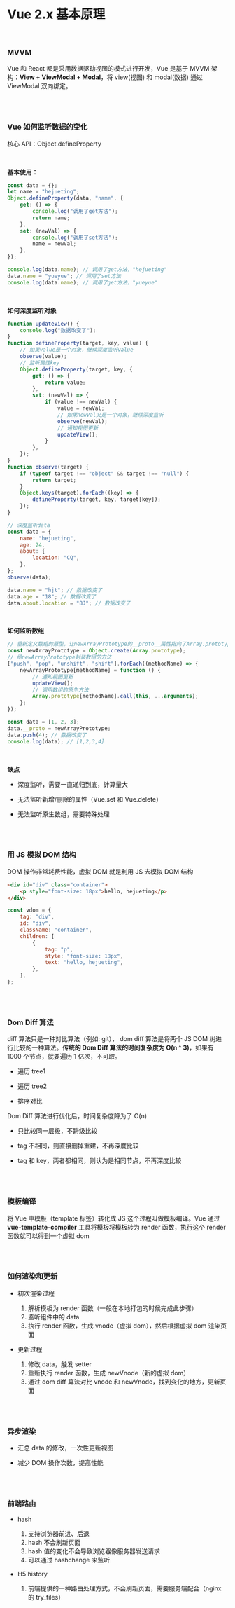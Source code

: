 # Vue 2.x 基本原理

</br>

### MVVM

Vue 和 React 都是采用数据驱动视图的模式进行开发，Vue 是基于 MVVM 架构：**View + ViewModal + Modal**，将 view(视图) 和 modal(数据) 通过 ViewModal 双向绑定。

</br>
</br>

### Vue 如何监听数据的变化

核心 API：Object.defineProperty

</br>

**基本使用：**

```javascript
const data = {};
let name = "hejueting";
Object.defineProperty(data, "name", {
    get: () => {
        console.log("调用了get方法");
        return name;
    },
    set: (newVal) => {
        console.log("调用了set方法");
        name = newVal;
    },
});

console.log(data.name); // 调用了get方法，"hejueting"
data.name = "yueyue"; // 调用了set方法
console.log(data.name); // 调用了get方法，"yueyue"
```

</br>

**如何深度监听对象**

```javascript
function updateView() {
    console.log("数据改变了");
}
function defineProperty(target, key, value) {
    // 如果value是一个对象，继续深度监听value
    observe(value);
    // 监听属性key
    Object.defineProperty(target, key, {
        get: () => {
            return value;
        },
        set: (newVal) => {
            if (value !== newVal) {
                value = newVal;
                // 如果newVal又是一个对象，继续深度监听
                observe(newVal);
                // 通知视图更新
                updateView();
            }
        },
    });
}
function observe(target) {
    if (typeof target !== "object" && target !== "null") {
        return target;
    }
    Object.keys(target).forEach((key) => {
        defineProperty(target, key, target[key]);
    });
}

// 深度监听data
const data = {
    name: "hejueting",
    age: 24,
    about: {
        location: "CQ",
    },
};
observe(data);

data.name = "hjt"; // 数据改变了
data.age = "18"; // 数据改变了
data.about.location = "BJ"; // 数据改变了
```

</br>

**如何监听数组**

```javascript
// 重新定义数组的原型，让newArrayPrototype的__proto__属性指向了Array.prototype
const newArrayPrototype = Object.create(Array.prototype);
// 给newArrayPrototype封装数组的方法
["push", "pop", "unshift", "shift"].forEach((methodName) => {
    newArrayPrototype[methodName] = function () {
        // 通知视图更新
        updateView();
        // 调用数组的原生方法
        Array.prototype[methodName].call(this, ...arguments);
    };
});

const data = [1, 2, 3];
data.__proto = newArrayPrototype;
data.push(4); // 数据改变了
console.log(data); // [1,2,3,4]
```

</br>

**缺点**

-   深度监听，需要一直递归到底，计算量大

-   无法监听新增/删除的属性（Vue.set 和 Vue.delete）

-   无法监听原生数组，需要特殊处理

</br>
</br>

### 用 JS 模拟 DOM 结构

DOM 操作非常耗费性能，虚拟 DOM 就是利用 JS 去模拟 DOM 结构

```html
<div id="div" class="container">
    <p style="font-size: 18px">hello, hejueting</p>
</div>
```

```javascript
const vdom = {
    tag: "div",
    id: "div",
    className: "container",
    children: [
        {
            tag: "p",
            style: "font-size: 18px",
            text: "hello, hejueting",
        },
    ],
};
```

</br>
</br>

### Dom Diff 算法

diff 算法只是一种对比算法（例如: git）， dom diff 算法是将两个 JS DOM 树进行比较的一种算法。**传统的 Dom Diff 算法的时间复杂度为 O(n ^ 3)**，如果有 1000 个节点，就要遍历 1 亿次，不可取。

-   遍历 tree1

-   遍历 tree2

-   排序对比

Dom Diff 算法进行优化后，时间复杂度降为了 O(n)

-   只比较同一层级，不跨级比较

-   tag 不相同，则直接删掉重建，不再深度比较

-   tag 和 key，两者都相同，则认为是相同节点，不再深度比较

</br>
</br>

### 模板编译

将 Vue 中模板（template 标签）转化成 JS 这个过程叫做模板编译。Vue 通过 **vue-template-compiler** 工具将模板将模板转为 render 函数，执行这个 render 函数就可以得到一个虚拟 dom

</br>
</br>

### 如何渲染和更新

-   初次渲染过程

    1. 解析模板为 render 函数（一般在本地打包的时候完成此步骤）
    2. 监听组件中的 data
    3. 执行 render 函数，生成 vnode（虚拟 dom），然后根据虚拟 dom 渲染页面

-   更新过程

    1. 修改 data，触发 setter
    2. 重新执行 render 函数，生成 newVnode（新的虚拟 dom）
    3. 通过 dom diff 算法对比 vnode 和 newVnode，找到变化的地方，更新页面

</br>
</br>

### 异步渲染

-   汇总 data 的修改，一次性更新视图

-   减少 DOM 操作次数，提高性能

</br>
</br>

### 前端路由

-   hash

    1. 支持浏览器前进、后退
    2. hash 不会刷新页面
    3. hash 值的变化不会导致浏览器像服务器发送请求
    4. 可以通过 hashchange 来监听

-   H5 history
    1. 前端提供的一种路由处理方式，不会刷新页面，需要服务端配合（nginx 的 try_files）

</br>
</br>
